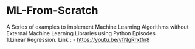 # ML-From-Scratch
A Series of examples to implement Machine Learning Algorithms without External Machine Learning Libraries using Python
Episodes</br>
1.Linear Regression. Link : - https://youtu.be/vfNgRrxtfn8</br>
